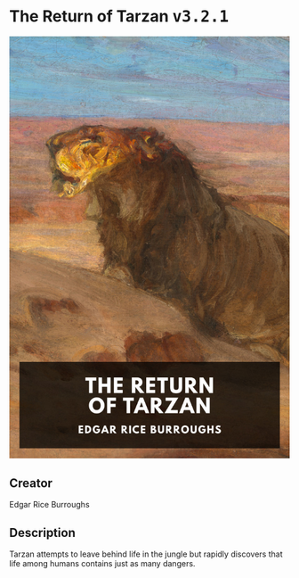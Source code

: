 
# The Return of Tarzan <kbd>v3.2.1</kbd>

<center>
  <img src="./cover-1024.jpg"/>
</center>

## Creator
Edgar Rice Burroughs

## Description
Tarzan attempts to leave behind life in the jungle but rapidly discovers that life among humans contains just as many dangers.
